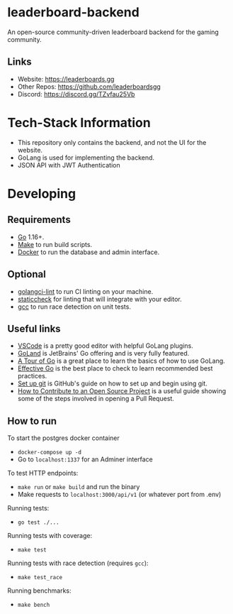 # leaderboard-backend
An open-source community-driven leaderboard backend for the gaming community.

## Links
- Website: https://leaderboards.gg
- Other Repos: https://github.com/leaderboardsgg
- Discord: https://discord.gg/TZvfau25Vb

# Tech-Stack Information
- This repository only contains the backend, and not the UI for the website.
- GoLang is used for implementing the backend.
- JSON API with JWT Authentication

# Developing
## Requirements
- [Go](https://golang.org/doc/install) 1.16+.
- [Make](https://www.gnu.org/software/make/) to run build scripts.
- [Docker](https://hub.docker.com/search?q=&type=edition&offering=community) to run the database and admin interface.
## Optional
- [golangci-lint](https://golangci-lint.run/usage/install/) to run CI linting on your machine.
- [staticcheck](https://staticcheck.io/docs/install) for linting that will integrate with your editor.
- [gcc](https://gcc.gnu.org/) to run race detection on unit tests.

## Useful links
- [VSCode](https://code.visualstudio.com/download) is a pretty good editor with helpful GoLang plugins.
- [GoLand](https://www.jetbrains.com/go/) is JetBrains' Go offering and is very fully featured.
- [A Tour of Go](https://tour.golang.org/welcome/1) is a great place to learn the basics of how to use GoLang.
- [Effective Go](https://golang.org/doc/effective_go) is the best place to check to learn recommended best practices.
- [Set up git](https://docs.github.com/en/get-started/quickstart/set-up-git) is GitHub's guide on how to set up and begin using git.
- [How to Contribute to an Open Source Project](https://opensource.guide/how-to-contribute/#opening-a-pull-request) is a useful guide showing some of the steps involved in opening a Pull Request.

## How to run
To start the postgres docker container
- `docker-compose up -d`
- Go to `localhost:1337` for an Adminer interface

To test HTTP endpoints:
- `make run` or `make build` and run the binary
- Make requests to `localhost:3000/api/v1` (or whatever port from .env)

Running tests:
- `go test ./...`

Running tests with coverage:
- `make test`

Running tests with race detection (requires `gcc`):
- `make test_race`

Running benchmarks:
- `make bench`
